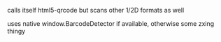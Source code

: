 calls itself html5-qrcode but scans other 1/2D formats as well

uses native window.BarcodeDetector if available, otherwise some zxing thingy

